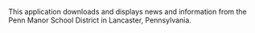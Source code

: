 This application downloads and displays news and information from the Penn Manor School District in Lancaster, Pennsylvania.